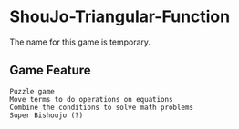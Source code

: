 # ShouJo-Triangular-Function
The name for this game is temporary.

## Game Feature
`Puzzle game`<br>
`Move terms to do operations on equations`<br>
`Combine the conditions to solve math problems`<br>
`Super Bishoujo (?)`<br>
